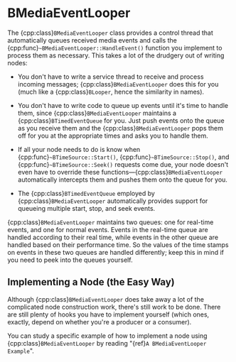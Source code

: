 # BMediaEventLooper

The {cpp:class}`BMediaEventLooper` class provides a control thread that
automatically queues received media events and calls the
{cpp:func}`~BMediaEventLooper::HandleEvent()` function you implement to
process them as necessary. This takes a lot of the drudgery out of writing
nodes:

- You don't have to write a service thread to receive and process incoming
  messages; {cpp:class}`BMediaEventLooper` does this for you (much like a
  {cpp:class}`BLooper`, hence the similarity in names).

- You don't have to write code to queue up events until it's time to handle
  them, since {cpp:class}`BMediaEventLooper` maintains a
  {cpp:class}`BTimedEventQueue` for you. Just push events onto the queue as
  you receive them and the {cpp:class}`BMediaEventLooper` pops them off for
  you at the appropriate times and asks you to handle them.

- If all your node needs to do is know when
  {cpp:func}`~BTimeSource::Start()`, {cpp:func}`~BTimeSource::Stop()`, and
  {cpp:func}`~BTimeSource::Seek()` requests come due, your node doesn't
  even have to override these functions—{cpp:class}`BMediaEventLooper`
  automatically intercepts them and pushes them onto the queue for you.

- The {cpp:class}`BTimedEventQueue` employed by
  {cpp:class}`BMediaEventLooper` automatically provides support for
  queueing multiple start, stop, and seek events.

{cpp:class}`BMediaEventLooper` maintains two queues: one for real-time
events, and one for normal events. Events in the real-time queue are
handled according to their real time, while events in the other queue are
handled based on their performance time. So the values of the time stamps
on events in these two queues are handled differently; keep this in mind if
you need to peek into the queues yourself.

## Implementing a Node (the Easy Way)

Although {cpp:class}`BMediaEventLooper` does take away a lot of the
complicated node construction work, there's still work to be done. There
are still plenty of hooks you have to implement yourself (which ones,
exactly, depend on whether you're a producer or a consumer).

You can study a specific example of how to implement a node using
{cpp:class}`BMediaEventLooper` by reading "{ref}`A BMediaEventLooper
Example`".
